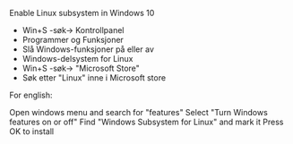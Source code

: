 

Enable Linux subsystem in Windows 10

* Win+S -søk-> Kontrollpanel
* Programmer og Funksjoner
* Slå Windows-funksjoner på eller av
* Windows-delsystem for Linux
* Win+S -søk-> "Microsoft Store"
* Søk etter "Linux" inne i Microsoft store

For english:

Open windows menu and search for "features"
Select "Turn Windows features on or off"
Find "Windows Subsystem for Linux" and mark it
Press OK to install
